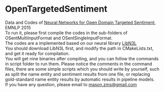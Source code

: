 OpenTargetedSentiment
======
Data and Codes of [Neural Networks for Open Domain Targeted Sentiment](http://www.aclweb.org/anthology/D/D15/D15-1073.pdf), EMNLP 2015  
To run it, please first compile the codes in the sub-folders of OSentMultiInputFormat and OSentSingleInputFormat.  
The codes are a implemented based on our neural library [LibN3L](https://github.com/SUTDNLP/LibN3L)  
You should download LibN3L first, and modify the path in CMakeLists.txt, and get it ready for compilation.  
You will get nine binaries after compiling, and you can follow the commands in script folder to run them. 
Please notice the comments in the command files, there are some simple scripts which you should write by yourself, 
such as split the name entity and  sentiment results from one file, or replacing gold-standard name entity results by automatic results in pipeline models.  
If you have any question, please email to mason.zms@gmail.com 
